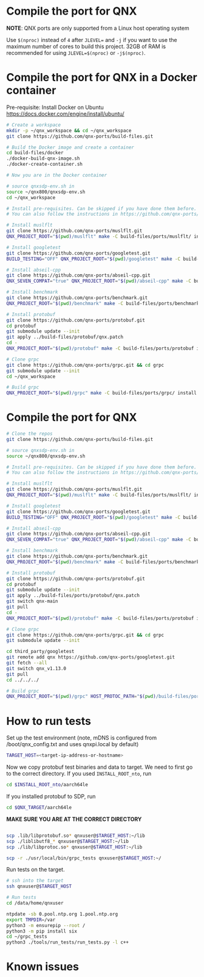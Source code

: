 # Compile the port for QNX

**NOTE**: QNX ports are only supported from a Linux host operating system

Use `$(nproc)` instead of `4` after `JLEVEL=` and `-j` if you want to use the maximum number of cores to build this project.
32GB of RAM is recommended for using `JLEVEL=$(nproc)` or `-j$(nproc)`.

# Compile the port for QNX in a Docker container

Pre-requisite: Install Docker on Ubuntu https://docs.docker.com/engine/install/ubuntu/
```bash
# Create a workspace
mkdir -p ~/qnx_workspace && cd ~/qnx_workspace
git clone https://github.com/qnx-ports/build-files.git

# Build the Docker image and create a container
cd build-files/docker
./docker-build-qnx-image.sh
./docker-create-container.sh

# Now you are in the Docker container

# source qnxsdp-env.sh in
source ~/qnx800/qnxsdp-env.sh
cd ~/qnx_workspace

# Install pre-requisites. Can be skipped if you have done them before.
# You can also follow the instructions in https://github.com/qnx-ports/build-files/tree/main/ports

# Install muslflt
git clone https://github.com/qnx-ports/muslflt.git
QNX_PROJECT_ROOT="$(pwd)/muslflt" make -C build-files/ports/muslflt/ install JLEVEL=16

# Install googletest
git clone https://github.com/qnx-ports/googletest.git
BUILD_TESTING="OFF" QNX_PROJECT_ROOT="$(pwd)/googletest" make -C build-files/ports/googletest/ install JLEVEL=16

# Install abseil-cpp
git clone https://github.com/qnx-ports/abseil-cpp.git
QNX_SEVEN_COMPAT="true" QNX_PROJECT_ROOT="$(pwd)/abseil-cpp" make -C build-files/ports/abseil-cpp/ install JLEVEL=16

# Install benchmark
git clone https://github.com/qnx-ports/benchmark.git
QNX_PROJECT_ROOT="$(pwd)/benchmark" make -C build-files/ports/benchmark JLEVEL=16 install

# Install protobuf
git clone https://github.com/qnx-ports/protobuf.git
cd protobuf
git submodule update --init
git apply ../build-files/protobuf/qnx.patch
cd -
QNX_PROJECT_ROOT="$(pwd)/protobuf" make -C build-files/ports/protobuf install JLEVEL=16

# Clone grpc
git clone https://github.com/qnx-ports/grpc.git && cd grpc
git submodule update --init
cd ~/qnx_workspace

# Build grpc
QNX_PROJECT_ROOT="$(pwd)/grpc" make -C build-files/ports/grpc/ install JLEVEL=16

```

# Compile the port for QNX
```bash
# Clone the repos
git clone https://github.com/qnx-ports/build-files.git

# source qnxsdp-env.sh in
source ~/qnx800/qnxsdp-env.sh

# Install pre-requisites. Can be skipped if you have done them before.
# You can also follow the instructions in https://github.com/qnx-ports/build-files/tree/main/ports

# Install muslflt
git clone https://github.com/qnx-ports/muslflt.git
QNX_PROJECT_ROOT="$(pwd)/muslflt" make -C build-files/ports/muslflt/ install JLEVEL=16

# Install googletest
git clone https://github.com/qnx-ports/googletest.git
BUILD_TESTING="OFF" QNX_PROJECT_ROOT="$(pwd)/googletest" make -C build-files/ports/googletest/ install JLEVEL=16

# Install abseil-cpp
git clone https://github.com/qnx-ports/abseil-cpp.git
QNX_SEVEN_COMPAT="true" QNX_PROJECT_ROOT="$(pwd)/abseil-cpp" make -C build-files/ports/abseil-cpp/ install JLEVEL=16

# Install benchmark
git clone https://github.com/qnx-ports/benchmark.git
QNX_PROJECT_ROOT="$(pwd)/benchmark" make -C build-files/ports/benchmark JLEVEL=16 install

# Install protobuf
git clone https://github.com/qnx-ports/protobuf.git
cd protobuf
git submodule update --init
git apply ../build-files/ports/protobuf/qnx.patch
git switch qnx-main
git pull
cd -
QNX_PROJECT_ROOT="$(pwd)/protobuf" make -C build-files/ports/protobuf install JLEVEL=16

# Clone grpc
git clone https://github.com/qnx-ports/grpc.git && cd grpc
git submodule update --init

cd third_party/googletest
git remote add qnx https://github.com/qnx-ports/googletest.git
git fetch --all
git switch qnx_v1.13.0 
git pull
cd ../../../

# Build grpc
QNX_PROJECT_ROOT="$(pwd)/grpc" HOST_PROTOC_PATH="$(pwd)/build-files/ports/protobuf/host_protoc" make -C build-files/ports/grpc/ install JLEVEL=16
```

# How to run tests

Set up the test environment (note, mDNS is configured from
/boot/qnx_config.txt and uses qnxpi.local by default)
```bash
TARGET_HOST=<target-ip-address-or-hostname>
```
Now we copy protobuf test binaries and data to target. We need to first go to the correct directory.
If you used `INSTALL_ROOT_nto`, run 
```bash
cd $INSTALL_ROOT_nto/aarch64le
```

If you installed protobuf to SDP, run
```bash
cd $QNX_TARGET/aarch64le
```
**MAKE SURE YOU ARE AT THE CORRECT DIRECTORY**

```bash

scp .lib/libprotobuf.so* qnxuser@$TARGET_HOST:~/lib
scp ./liblibutf8_* qnxuser@$TARGET_HOST:~/lib
scp ./lib/libprotoc.so* qnxuser@$TARGET_HOST:~/lib

scp -r ./usr/local/bin/grpc_tests qnxuser@$TARGET_HOST:~/
```

Run tests on the target.
```bash
# ssh into the target
ssh qnxuser@$TARGET_HOST

# Run tests
cd /data/home/qnxuser

ntpdate -sb 0.pool.ntp.org 1.pool.ntp.org 
export TMPDIR=/var  
python3 -m ensurepip --root /  
python3 -m pip install six
cd ~/grpc_tests
python3 ./tools/run_tests/run_tests.py -l c++
```

# Known issues
